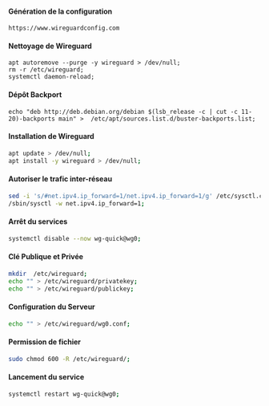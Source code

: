 
#### Génération de la configuration
```
https://www.wireguardconfig.com
```


#### Nettoyage de Wireguard
```
apt autoremove --purge -y wireguard > /dev/null;
rm -r /etc/wireguard;
systemctl daemon-reload;
```

#### Dépôt Backport
```
echo "deb http://deb.debian.org/debian $(lsb_release -c | cut -c 11-20)-backports main" >  /etc/apt/sources.list.d/buster-backports.list;
```

#### Installation de Wireguard
```bash
apt update > /dev/null;
apt install -y wireguard > /dev/null;
```

#### Autoriser le trafic inter-réseau
```bash
sed -i 's/#net.ipv4.ip_forward=1/net.ipv4.ip_forward=1/g' /etc/sysctl.conf;
/sbin/sysctl -w net.ipv4.ip_forward=1; 
```

#### Arrêt du services
```bash
systemctl disable --now wg-quick@wg0;
```

#### Clé Publique et Privée
```bash
mkdir  /etc/wireguard;
echo "" > /etc/wireguard/privatekey;
echo "" > /etc/wireguard/publickey;
```

#### Configuration du Serveur
```bash
echo "" > /etc/wireguard/wg0.conf;
````

#### Permission de fichier
```bash
sudo chmod 600 -R /etc/wireguard/;
```

#### Lancement du service
```bash
systemctl restart wg-quick@wg0;
```
